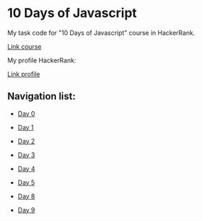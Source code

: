 # 10 Days of Javascript

My task code for "10 Days of Javascript" course in HackerRank.

[Link course](https://www.hackerrank.com/domains/tutorials/10-days-of-javascript "HackerRank")

My profile HackerRank:

[Link profile](https://www.hackerrank.com/zilich08 "HackerRank profile")

## Navigation list:

* [Day 0](/Day0/README.md "Day 0")

* [Day 1](/Day1/README.md "Day 1")

* [Day 2](/Day2/README.md "Day 2")

* [Day 3](/Day3/README.md "Day 3")

* [Day 4](/Day4/README.md "Day 4")

* [Day 5](/Day5/README.md "Day 5")

* [Day 8](/Day8/README.md "Day 8")

* [Day 9](/Day9/README.md "Day 9")